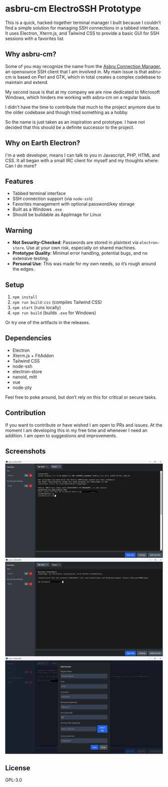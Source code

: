 # asbru-cm ElectroSSH Prototype

This is a quick, hacked-together terminal manager I built because I couldn’t find a simple solution for managing SSH connections in a tabbed interface. It uses Electron, Xterm.js, and Tailwind CSS to provide a basic GUI for SSH sessions with a favorites list.

## Why asbru-cm?

Some of you may recognize the name from the [Asbru Connection Manager](https://www.asbru-cm.com/), an opensource SSH client that I am involved in.
My main issue is that asbru-cm is based on Perl and GTK, which in total creates a complex codebase to maintain and extend.

My second issue is that at my company we are now dedicated to Microsoft Windows, which hinders me working with asbru-cm on a regular basis.

I didn't have the time to contribute that much to the project anymore due to the older codebase and though tried something as a hobby.

So the name is just taken as an inspiration and prototype. I have not decided that this should be a definite successor to the project.

## Why on Earth Electron?

I'm a web developer, means I can talk to you in Javascript, PHP, HTML and CSS. It all began with a small IRC client for myself and my thoughts where: Can I do more?

## Features
- Tabbed terminal interface
- SSH connection support (via `node-ssh`)
- Favorites management with optional password/key storage
- Built as a Windows `.exe`
- Should be buildable as AppImage for Linux

## Warning
- **Not Security-Checked**: Passwords are stored in plaintext via `electron-store`. Use at your own risk, especially on shared machines.
- **Prototype Quality**: Minimal error handling, potential bugs, and no extensive testing.
- **Personal Use**: This was made for my own needs, so it’s rough around the edges.

## Setup
1. `npm install`
2. `npm run build:css` (compiles Tailwind CSS)
3. `npm start` (runs locally)
4. `npm run build` (builds `.exe` for Windows)

Or try one of the artifacts in the releases.

## Dependencies
- Electron
- Xterm.js + FitAddon
- Tailwind CSS
- node-ssh
- electron-store
- nanoid, mitt
- vue
- node-pty

Feel free to poke around, but don’t rely on this for critical or secure tasks.

## Contribution

If you want to contribute or have wished I am open to PRs and issues. At the moment I am developing this in my free time
and whenever I need an addition. I am open to suggestions and improvements.

## Screenshots

<img src="/screenshots/electrossh1.png" style="width: 550px" />
<img src="/screenshots/electrossh2.png" style="width: 550px" />
<img src="/screenshots/electrossh3.png" style="width: 550px" />


## License

GPL-3.0

``` 